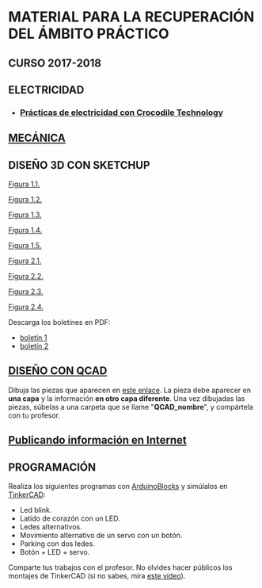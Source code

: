 # MATERIAL PARA LA RECUPERACIÓN DEL ÁMBITO PRÁCTICO
## CURSO 2017-2018



## ELECTRICIDAD
  * ### [Prácticas de electricidad con Crocodile Technology](Electricidad/practicas.md)


## [MECÁNICA](Mecánica/readme.md)

## DISEÑO 3D CON SKETCHUP
[Figura 1.1.](Sketchup/Figura1Eval1.1.stl)

[Figura 1.2.](Sketchup/Figura1Eval1.2.stl)

[Figura 1.3.](Sketchup/Figura1Eval1.3.stl)

[Figura 1.4.](Sketchup/Figura1Eval1.4.stl)

[Figura 1.5.](Sketchup/Figura1Eval1.5.stl)

[Figura 2.1.](Sketchup/Figura1Eval2.1.stl)

[Figura 2.2.](Sketchup/Figura1Eval2.2.stl)

[Figura 2.3.](Sketchup/Figura1Eval2.3.stl)

[Figura 2.4.](Sketchup/Figura1Eval2.4.stl)

Descarga los boletines en PDF:
- [boletín 1](Sketchup/boletin1Eval1.pdf)
- [boletín 2](Sketchup/boletin1Eval2.pdf)


## [DISEÑO CON QCAD](QCAD/qcad.md)
Dibuja las piezas que aparecen en [este enlace](QCAD/qcad.md).
La pieza debe aparecer en **una capa** y la información **en otro capa diferente**.
Una vez dibujadas las piezas, súbelas a una carpeta que se llame "**QCAD_nombre**", y compártela con tu profesor.


## [Publicando información en Internet](Internet/internet.md)


## PROGRAMACIÓN

  Realiza los siguientes programas con [ArduinoBlocks](www.arduinoblocks.com) y simúlalos en [TinkerCAD](www.tinkercad.com):
  - Led blink.
  - Latido de corazón con un LED.
  - Ledes alternativos.
  - Movimiento alternativo de un servo con un botón.
  - Parking con dos ledes.
  - Botón + LED + servo.

Comparte tus trabajos con el profesor. No olvides hacer públicos los montajes de TinkerCAD (si no sabes, mira [este vídeo](https://www.youtube.com/watch?v=47XXiyLPOPc)).
